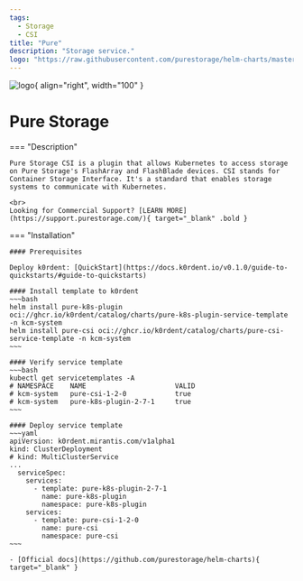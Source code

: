 ```yaml
---
tags:
  - Storage 
  - CSI
title: "Pure"
description: "Storage service."
logo: "https://raw.githubusercontent.com/purestorage/helm-charts/master/pure-csi/pure-storage.png"
---
```

![logo](https://raw.githubusercontent.com/purestorage/helm-charts/master/pure-csi/pure-storage.png){ align="right", width="100" }
# Pure Storage

=== "Description"

    Pure Storage CSI is a plugin that allows Kubernetes to access storage on Pure Storage's FlashArray and FlashBlade devices. CSI stands for Container Storage Interface. It's a standard that enables storage systems to communicate with Kubernetes.

    <br>
    Looking for Commercial Support? [LEARN MORE](https://support.purestorage.com/){ target="_blank" .bold }
    

=== "Installation"

    #### Prerequisites

    Deploy k0rdent: [QuickStart](https://docs.k0rdent.io/v0.1.0/guide-to-quickstarts/#guide-to-quickstarts)

    #### Install template to k0rdent
    ~~~bash
    helm install pure-k8s-plugin oci://ghcr.io/k0rdent/catalog/charts/pure-k8s-plugin-service-template -n kcm-system
    helm install pure-csi oci://ghcr.io/k0rdent/catalog/charts/pure-csi-service-template -n kcm-system
    ~~~

    #### Verify service template
    ~~~bash
    kubectl get servicetemplates -A
    # NAMESPACE    NAME                      VALID
    # kcm-system   pure-csi-1-2-0            true
    # kcm-system   pure-k8s-plugin-2-7-1     true
    ~~~

    #### Deploy service template
    ~~~yaml
    apiVersion: k0rdent.mirantis.com/v1alpha1
    kind: ClusterDeployment
    # kind: MultiClusterService
    ...
      serviceSpec:
        services:
          - template: pure-k8s-plugin-2-7-1
            name: pure-k8s-plugin
            namespace: pure-k8s-plugin
        services:
          - template: pure-csi-1-2-0
            name: pure-csi
            namespace: pure-csi
    ~~~

    - [Official docs](https://github.com/purestorage/helm-charts){ target="_blank" }
